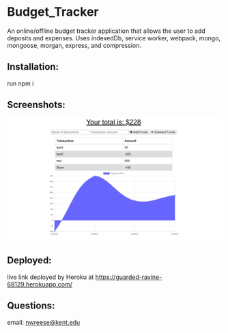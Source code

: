 # Budget_Tracker
An online/offline budget tracker application that allows the user to add deposits and expenses. Uses indexedDb, service worker, webpack, mongo, mongoose, morgan, express, and compression.

## Installation:
run npm i

## Screenshots:
<img src = "budget.png">

## Deployed:
live link deployed by Heroku at https://guarded-ravine-68129.herokuapp.com/ 

## Questions:
email: nwreese@kent.edu 